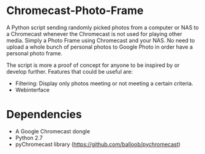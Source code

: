 # Chromecast-Photo-Frame
A Python script sending randomly picked photos from a computer or NAS to a Chromecast whenever the Chromecast is not used for playing other media. Simply a Photo Frame using Chromecast and your NAS. No need to upload a whole bunch of personal photos to Google Photo in order have a personal photo frame.

The script is more a proof of concept for anyone to be inspired by or develop further. Features that could be useful are:
- Filtering: Display only photos meeting or not meeting a certain criteria.
- Webinterface


# Dependencies
- A Google Chromecast dongle
- Python 2.7
- pyChromecast library (https://github.com/balloob/pychromecast)
